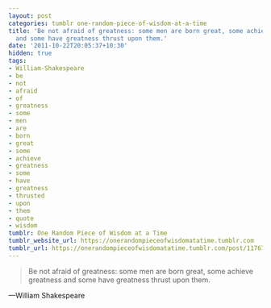 ```yaml
---
layout: post
categories: tumblr one-random-piece-of-wisdom-at-a-time
title: 'Be not afraid of greatness: some men are born great, some achieve greatness
  and some have greatness thrust upon them.'
date: '2011-10-22T20:05:37+10:30'
hidden: true
tags:
- William-Shakespeare
- be
- not
- afraid
- of
- greatness
- some
- men
- are
- born
- great
- some
- achieve
- greatness
- some
- have
- greatness
- thrusted
- upon
- them
- quote
- wisdom
tumblr: One Random Piece of Wisdom at a Time
tumblr_website_url: https://onerandompieceofwisdomatatime.tumblr.com
tumblr_url: https://onerandompieceofwisdomatatime.tumblr.com/post/11767268976/be-not-afraid-of-greatness-some-men-are-born
---
```

> Be not afraid of greatness: some men are born great, some achieve greatness and some have greatness thrust upon them.

—William Shakespeare
